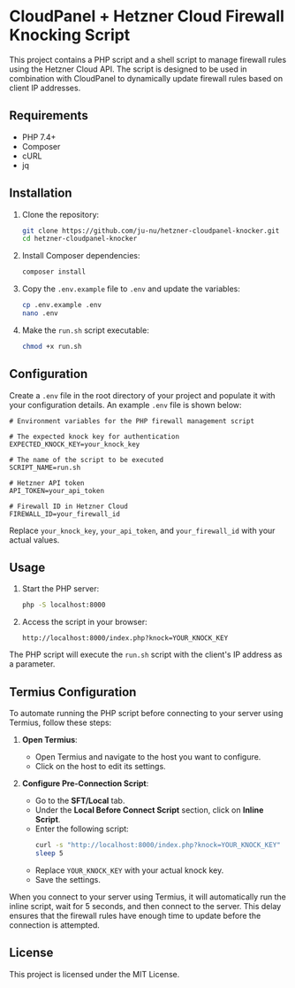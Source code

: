 # CloudPanel + Hetzner Cloud Firewall Knocking Script

This project contains a PHP script and a shell script to manage firewall rules using the Hetzner Cloud API. The script is designed to be used in combination with CloudPanel to dynamically update firewall rules based on client IP addresses.

## Requirements

- PHP 7.4+
- Composer
- cURL
- jq

## Installation

1. Clone the repository:
   ```sh
   git clone https://github.com/ju-nu/hetzner-cloudpanel-knocker.git
   cd hetzner-cloudpanel-knocker
   ```

2. Install Composer dependencies:
   ```sh
   composer install
   ```

3. Copy the `.env.example` file to `.env` and update the variables:
   ```sh
   cp .env.example .env
   nano .env
   ```

4. Make the `run.sh` script executable:
   ```sh
   chmod +x run.sh
   ```

## Configuration

Create a `.env` file in the root directory of your project and populate it with your configuration details. An example `.env` file is shown below:

```
# Environment variables for the PHP firewall management script

# The expected knock key for authentication
EXPECTED_KNOCK_KEY=your_knock_key

# The name of the script to be executed
SCRIPT_NAME=run.sh

# Hetzner API token
API_TOKEN=your_api_token

# Firewall ID in Hetzner Cloud
FIREWALL_ID=your_firewall_id
```

Replace `your_knock_key`, `your_api_token`, and `your_firewall_id` with your actual values.

## Usage

1. Start the PHP server:
   ```sh
   php -S localhost:8000
   ```

2. Access the script in your browser:
   ```
   http://localhost:8000/index.php?knock=YOUR_KNOCK_KEY
   ```

The PHP script will execute the `run.sh` script with the client's IP address as a parameter.

## Termius Configuration

To automate running the PHP script before connecting to your server using Termius, follow these steps:

1. **Open Termius**:
   - Open Termius and navigate to the host you want to configure.
   - Click on the host to edit its settings.

2. **Configure Pre-Connection Script**:
   - Go to the **SFT/Local** tab.
   - Under the **Local Before Connect Script** section, click on **Inline Script**.
   - Enter the following script:
     ```sh
     curl -s "http://localhost:8000/index.php?knock=YOUR_KNOCK_KEY"
     sleep 5
     ```
   - Replace `YOUR_KNOCK_KEY` with your actual knock key.
   - Save the settings.

When you connect to your server using Termius, it will automatically run the inline script, wait for 5 seconds, and then connect to the server. This delay ensures that the firewall rules have enough time to update before the connection is attempted.

## License

This project is licensed under the MIT License.
